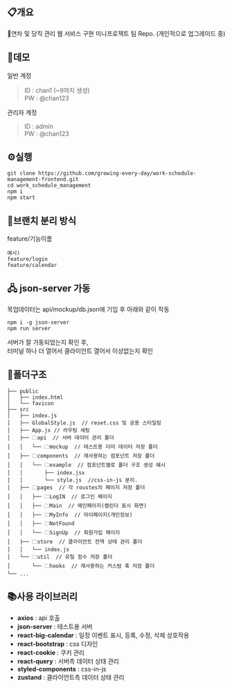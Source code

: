 ## 📋개요

📆연차 및 당직 관리 웹 서비스 구현 미니프로젝트 팀 Repo.
(개인적으로 업그레이드 중)

## 🔖데모

일반 계정

> ID : chan1 (~9까지 생성)  
> PW : @chan123

관리자 계정

> ID : admin  
> PW : @chan123

## ⚙️실행

```
git clone https://github.com/growing-every-day/work-schedule-management-frontend.git
cd work_schedule_management
npm i
npm start
```

## 💾브랜치 분리 방식

feature/기능이름

```
예시)
feature/login
feature/calendar
```

## 🖧 json-server 가동

목업데이터는 api/mockup/db.json에 기입 후 아래와 같이 작동

```
npm i -g json-server
npm run server
```

서버가 잘 가동되었는지 확인 후,  
터미널 하나 더 열어서 클라이언트 열어서 이상없는지 확인

## 📁폴더구조

```
├── public
│   ├── index.html
│   └── favicon
├── src
│   ├── index.js
│   ├── GlobalStyle.js  // reset.css 및 공용 스타일링
│   ├── App.js // 라우팅 세팅
│   ├── 🗀api  // 서버 데이터 관리 폴더
│   │   └── 🗀mockup  // 테스트용 더미 데이터 저장 폴더
│   ├── 🗀components  // 재사용하는 컴포넌트 저장 폴더
│   │   └── 🗀example  // 컴포넌트별로 폴더 구조 생성 예시
│   │       ├── index.jsx
│   │       └── style.js  //css-in-js 분리.
│   ├── 🗀pages  // 각 roustes의 페이지 저장 폴더
│   │   ├── 🗀LogIN  // 로그인 페이지
│   │   ├── 🗀Main  // 메인페이지(캘린더 표시 화면)
│   │   ├── 🗀MyInfo  // 마이페이지(개인정보)
│   │   ├── 🗀NotFound
│   │   └── 🗀SignUp  // 회원가입 페이지
│   ├── 🗀store  // 클라이언트 전역 상태 관리 폴더
│   │   └── index.js
│   └── 🗀util  // 유틸 함수 저장 폴더
│       └── 🗀hooks  // 재사용하는 커스텀 훅 저장 폴더
└── ...
```

## 📚사용 라이브러리

- **axios** : api 호출
- **json-server** : 테스트용 서버
- **react-big-calendar** : 일정 이벤트 표시, 등록, 수정, 삭제 상호작용
- **react-bootstrap** : css 디자인
- **react-cookie** : 쿠키 관리
- **react-query** : 서버측 데이터 상태 관리
- **styled-components** : css-in-js
- **zustand** : 클라이언트측 데이터 상태 관리
